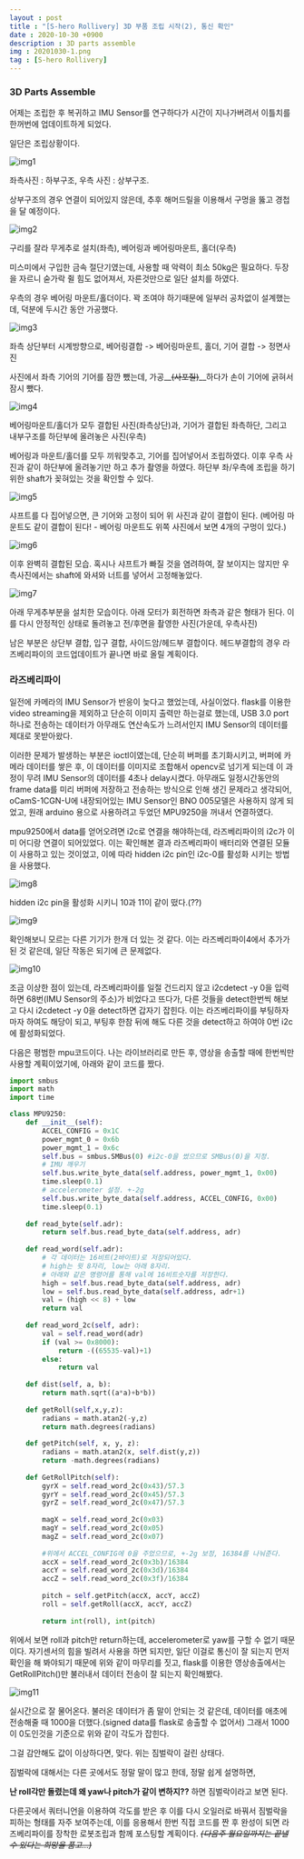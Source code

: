 ```yaml
---
layout : post
title : "[S-hero Rollivery] 3D 부품 조립 시작(2), 통신 확인"
date : 2020-10-30 +0900
description : 3D parts assemble
img : 20201030-1.png
tag : [S-hero Rollivery]
---
```


### 3D Parts Assemble

  어제는 조립한 후 복귀하고 IMU Sensor를 연구하다가 시간이 지나가버려서 이틀치를 한꺼번에 업데이트하게 되었다.

 일단은 조립상황이다.

![img1](https://raw.githubusercontent.com/ReaperMaKNaE/reapermaknae.github.io/main/assets/img/20201030-1.png)

 좌측사진 : 하부구조, 우측 사진 : 상부구조.

 상부구조의 경우 연결이 되어있지 않은데, 추후 해머드릴을 이용해서 구멍을 뚫고 경첩을 달 예정이다.

![img2](https://raw.githubusercontent.com/ReaperMaKNaE/reapermaknae.github.io/main/assets/img/20201030-2.png)

 구리를 잘라 무게추로 설치(좌측), 베어링과 베어링마운트, 홀더(우측)

 미스미에서 구입한 금속 절단기였는데, 사용할 때 악력이 최소 50kg은 필요하다. 두장을 자르니 숟가락 쥘 힘도 없어져서, 자른것만으로 일단 설치를 하였다.

 우측의 경우 베어링 마운트/홀더이다. 꽉 조여야 하기때문에 일부러 공차없이 설계했는데, 덕분에 두시간 동안 가공했다.

![img3](https://raw.githubusercontent.com/ReaperMaKNaE/reapermaknae.github.io/main/assets/img/20201030-3.png)

 좌측 상단부터 시계방향으로, 베어링결합 -> 베어링마운트, 홀더, 기어 결합 -> 정면사진

 사진에서 좌측 기어의 기어를 잠깐 뺐는데, 가공__~~(사포질)~~__하다가 손이 기어에 긁혀서 잠시 뺐다.

![img4](https://raw.githubusercontent.com/ReaperMaKNaE/reapermaknae.github.io/main/assets/img/20201030-4.png)

 베어링마운트/홀더가 모두 결합된 사진(좌측상단)과, 기어가 결합된 좌측하단, 그리고 내부구조를 하단부에 올려놓은 사진(우측)

 베어링과 마운트/홀더를 모두 끼워맞추고, 기어를 집어넣어서 조립하였다. 이후 우측 사진과 같이 하단부에 올려놓기만 하고 추가 촬영을 하였다. 하단부 좌/우측에 조립을 하기 위한 shaft가 꽂혀있는 것을 확인할 수 있다.

![img5](https://raw.githubusercontent.com/ReaperMaKNaE/reapermaknae.github.io/main/assets/img/20201030-5.png)

 샤프트를 다 집어넣으면, 큰 기어와 고정이 되어 위 사진과 같이 결합이 된다. (베어링 마운트도 같이 결합이 된다! - 베어링 마운트도 위쪽 사진에서 보면 4개의 구멍이 있다.)

![img6](https://raw.githubusercontent.com/ReaperMaKNaE/reapermaknae.github.io/main/assets/img/20201030-6.png)

 이후 완벽히 결합된 모습. 혹시나 샤프트가 빠질 것을 염려하여, 잘 보이지는 않지만 우측사진에서는 shaft에 와셔와 너트를 넣어서 고정해놓았다.

![img7](https://raw.githubusercontent.com/ReaperMaKNaE/reapermaknae.github.io/main/assets/img/20201030-7.png)

 아래 무게추부분을 설치한 모습이다. 아래 모터가 회전하면 좌측과 같은 형태가 된다. 이를 다시 안정적인 상태로 돌려놓고 전/후면을 촬영한 사진(가운데, 우측사진)



 남은 부분은 상단부 결합, 입구 결합, 사이드암/헤드부 결합이다. 헤드부결합의 경우 라즈베리파이의 코드업데이트가 끝나면 바로 올릴 계획이다. 



### 라즈베리파이

 일전에 카메라의 IMU Sensor가 반응이 늦다고 했었는데, 사실이었다. flask를 이용한 video streaming을 제외하고 단순히 이미지 출력만 하는걸로 했는데, USB 3.0 port하나로 전송하는 데이터가 아무래도 연산속도가 느려서인지 IMU Sensor의 데이터를 제대로 못받아왔다. 

 이러한 문제가 발생하는 부분은 ioctl이였는데, 단순히 버퍼를 초기화시키고, 버퍼에 카메라 데이터를 쌓은 후, 이 데이터를 이미지로 조합해서 opencv로 넘기게 되는데 이 과정이 무려 IMU Sensor의 데이터를 4초나 delay시켰다. 아무래도 일정시간동안의 frame data를 미리 버퍼에 저장하고 전송하는 방식으로 인해 생긴 문제라고 생각되어, oCamS-1CGN-U에 내장되어있는 IMU Sensor인 BNO 005모델은 사용하지 않게 되었고, 원래 arduino 용으로 사용하려고 두었던 MPU9250을 꺼내서 연결하였다.



 mpu9250에서 data를 얻어오려면 i2c로 연결을 해야하는데, 라즈베리파이의 i2c가 이미 어디랑 연결이 되어있었다. 이는 확인해본 결과 라즈베리파이 배터리와 연결된 모듈이 사용하고 있는 것이었고, 이에 따라 hidden i2c pin인 i2c-0를 활성화 시키는 방법을 사용했다.

![img8](https://raw.githubusercontent.com/ReaperMaKNaE/reapermaknae.github.io/main/assets/img/20201030-8.png)

 hidden i2c pin을 활성화 시키니 10과 11이 같이 떴다.(??) 

![img9](https://raw.githubusercontent.com/ReaperMaKNaE/reapermaknae.github.io/main/assets/img/20201030-9.png)

 확인해보니 모르는 다른 기기가 한개 더 있는 것 같다. 이는 라즈베리파이4에서 추가가 된 것 같은데, 일단 작동은 되기에 큰 문제없다.

![img10](https://raw.githubusercontent.com/ReaperMaKNaE/reapermaknae.github.io/main/assets/img/20201030-10.png)

 조금 이상한 점이 있는데, 라즈베리파이를 일절 건드리지 않고 i2cdetect -y 0을 입력하면 68번(IMU Sensor의 주소)가 비었다고 뜨다가, 다른 것들을 detect한번씩 해보고 다시 i2cdetect -y 0을 detect하면 갑자기 잡힌다. 이는 라즈베리파이를 부팅하자마자 하여도 해당이 되고, 부팅후 한참 뒤에 해도 다른 것을 detect하고 하여야 0번 i2c에 활성화되었다.



 다음은 평범한 mpu코드이다. 나는 라이브러리로 만든 후, 영상을 송출할 때에 한번씩만 사용할 계획이었기에, 아래와 같이 코드를 짰다.

```python
import smbus
import math
import time

class MPU9250:
    def __init__(self):
        ACCEL_CONFIG = 0x1C
        power_mgmt_0 = 0x6b
        power_mgmt_1 = 0x6c
        self.bus = smbus.SMBus(0) #i2c-0을 썼으므로 SMBus(0)을 지정.
        # IMU 깨우기
        self.bus.write_byte_data(self.address, power_mgmt_1, 0x00)
        time.sleep(0.1)
        # accelerometer 설정. +-2g
        self.bus.write_byte_data(self.address, ACCEL_CONFIG, 0x00)
        time.sleep(0.1)
	
    def read_byte(self.adr):
        return self.bus.read_byte_data(self.address, adr)
    
    def read_word(self.adr):
        # 각 데이터는 16비트(2바이트)로 저장되어있다.
        # high는 윗 8자리, low는 아래 8자리.
        # 아래와 같은 명령어를 통해 val에 16비트숫자를 저장한다.
        high = self.bus.read_byte_data(self.address, adr)
        low = self.bus.read_byte_data(self.address, adr+1)
        val = (high << 8) + low
        return val
    
    def read_word_2c(self, adr):
        val = self.read_word(adr)
        if (val >= 0x8000):
            return -((65535-val)+1)
        else:
            return val
        
    def dist(self, a, b):
        return math.sqrt((a*a)+b*b))
        
    def getRoll(self,x,y,z):
        radians = math.atan2(-y,z)
        return math.degrees(radians)
    
    def getPitch(self, x, y, z):
        radians = math.atan2(x, self.dist(y,z))
        return -math.degrees(radians)
    
    def GetRollPitch(self):
        gyrX = self.read_word_2c(0x43)/57.3
        gyrY = self.read_word_2c(0x45)/57.3
        gyrZ = self.read_word_2c(0x47)/57.3
        
        magX = self.read_word_2c(0x03)
        magY = self.read_word_2c(0x05)
        magZ = self.read_word_2c(0x07)
        
        #위에서 ACCEL_CONFIG에 0을 주었으므로, +-2g 보정, 16384를 나눠준다.
        accX = self.read_word_2c(0x3b)/16384
        accY = self.read_word_2c(0x3d)/16384
        accZ = self.read_word_2c(0x3f)/16384
        
        pitch = self.getPitch(accX, accY, accZ)
        roll = self.getRoll(accX, accY, accZ)
        
        return int(roll), int(pitch)
```

 위에서 보면 roll과 pitch만 return하는데, accelerometer로 yaw를 구할 수 없기 때문이다. 자기센서의 힘을 빌려서 사용을 하면 되지만, 일단 이걸로 통신이 잘 되는지 먼저 확인을 해 봐야되기 때문에 위와 같이 마무리를 짓고, flask를 이용한 영상송출에서는 GetRollPitch()만 불러내서 데이터 전송이 잘 되는지 확인해봤다.

![img11](https://raw.githubusercontent.com/ReaperMaKNaE/reapermaknae.github.io/main/assets/img/20201030-11.png)

 실시간으로 잘 물어온다. 불러온 데이터가 좀 말이 안되는 것 같은데, 데이터를 애초에 전송해줄 때 1000을 더했다.(signed data를 flask로 송출할 수 없어서) 그래서 1000이 0도인것을 기준으로 위와 같이 각도가 잡힌다.

 그걸 감안해도 값이 이상하다면, 맞다. 위는 짐벌락이 걸린 상태다.

 짐벌락에 대해서는 다른 곳에서도 정말 말이 많고 한데, 정말 쉽게 설명하면,

__난 roll각만 돌렸는데 왜 yaw나 pitch가 같이 변하지??__ 하면 짐벌락이라고 보면 된다.



 다른곳에서 쿼터니언을 이용하여 각도를 받은 후 이를 다시 오일러로 바꿔서 짐벌락을 피하는 형태를 자주 보여주는데, 이를 응용해서 한번 직접 코드를 짠 후 완성이 되면 라즈베리파이를 장착한 로봇조립과 함께 포스팅할 계획이다. ~~*(다음주 월요일까지는 끝낼 수 있다는 희망을 품고...)*~~